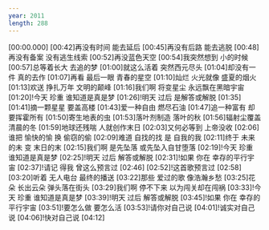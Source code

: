 ```yaml
---
year: 2011
length: 288
---
```

[00:00.000]
[00:42]再没有时间 能去延后
[00:45]再没有后路 能去逃脱
[00:48]再没有备案 没有逃生线索
[00:52]再没蓝色天空
[00:54]我突然想到 小的时候
[00:57]总等着长大 去追的梦
[01:00]就这么活着 突然西元尽头
[01:04]却没有一件 真的去作
[01:07]再看 最后一眼 青春的星空
[01:10]灿烂 火光就像 盛夏的烟火
[01:13]欢送 挣扎万年 文明的颠峰
[01:16]我们啊 将变星尘 永远飘在黑暗宇宙
[01:20]!今天 珍重 谁知道是真是梦
[01:26]!明天 过后 是解答或解脱
[01:35]
[01:41]摘一颗星星 要盖高楼
[01:43]爱一种自由 燃尽石油
[01:47]追一种富有 却要挥霍所有
[01:50]寄生地表的虫
[01:53]落叶剂制造 落叶的秋
[01:56]辐射尘覆盖 清晨的冬
[01:59]地球还残喘 人就创作末日
[02:03]又何必等到 上帝没收
[02:06]谁把 愉快的愉 换 偷窃的偷
[02:09]难道 自找的找 是 自我的我
[02:11]终于 未来的未 变 末日的末
[02:15]我们啊 是先坠落 或先坠入自甘堕落
[02:19]!今天 珍重 谁知道是真是梦
[02:25]!明天 过后 解答或解脱
[02:31]!如果 你在 幸存的平行宇宙
[02:37]!请记 得我 曾这么预言过
[02:46]
[02:52]!这首歌预言过
[02:58]
[03:20]听着 无人电台 最终的播送
[03:22]那些 爱过的歌 像浩瀚乡愁
[03:25]花朵 长出云朵 弹头落在街头
[03:29]我们啊 停不下来 以为闯关却在闯祸
[03:33]!今天 珍重 谁知道是真是梦
[03:39]!明天 过后 解答或解脱
[03:45]!如果 你在 幸存的平行宇宙
[03:51]!要怎么做 要怎么活
[03:53]!请你对自己说
[04:01]!诚实对自己说
[04:06]!快对自己说
[04:12]